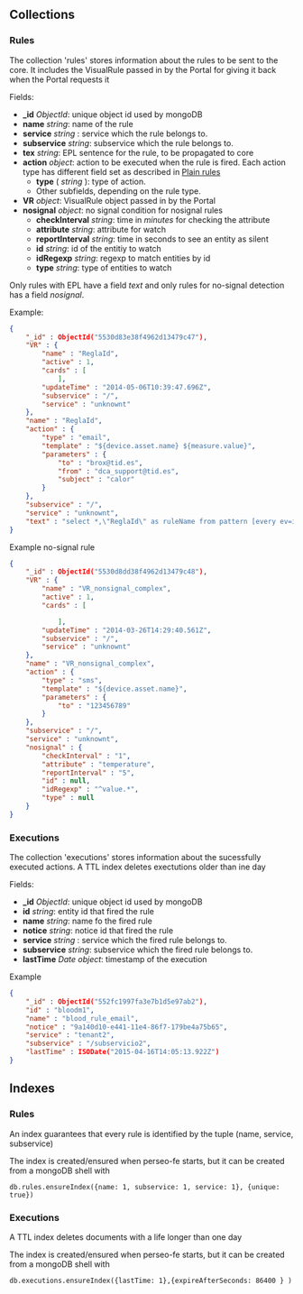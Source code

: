 <a name="collections"></a>
## Collections
### Rules
The collection 'rules' stores information about the rules  to be sent to the core. It includes the VisualRule passed in
by the Portal for giving it back when the Portal requests it

Fields:
* **_id** *ObjectId*: unique object id used by mongoDB
* **name**  *string*: name of the rule
* **service** *string* : service which the rule belongs to.
* **subservice** *string*: subservice which the rule belongs to.
* **tex** *string*: EPL sentence for the rule, to be propagated to core
* **action** *object*: action to be executed when the rule is fired. Each action type has different field set as described in [Plain rules](plain_rules.md#actions)
    * **type** ( *string* ): type of action.
    * Other subfields, depending on the rule type.
* **VR** *object*: VisualRule object passed in by the Portal
* **nosignal** *object*: no signal condition for nosignal rules
	* **checkInterval**  *string*: time in _minutes_ for checking the attribute
	* **attribute** *string*: attribute for watch
	* **reportInterval** *string*: time in seconds to see an entity as silent
	* **id** *string*: id of the entitiy to watch
	* **idRegexp** *string*: regexp to match entities by id
	* **type** *string*: type of entities to watch

Only rules with EPL have a field *text* and only rules for no-signal detection has a field _nosignal_.

Example:
```json
{
	"_id" : ObjectId("5530d83e38f4962d13479c47"),
	"VR" : {
		"name" : "ReglaId",
		"active" : 1,
		"cards" : [
			],
		"updateTime" : "2014-05-06T10:39:47.696Z",
		"subservice" : "/",
		"service" : "unknownt"
	},
	"name" : "ReglaId",
	"action" : {
		"type" : "email",
		"template" : "${device.asset.name} ${measure.value}",
		"parameters" : {
			"to" : "brox@tid.es",
			"from" : "dca_support@tid.es",
			"subject" : "calor"
		}
	},
	"subservice" : "/",
	"service" : "unknownt",
	"text" : "select *,\"ReglaId\" as ruleName from pattern [every ev=iotEvent((cast(`id`?, String)  regexp  \"^value.*\"))]"
}

```
Example no-signal rule
```json
{
	"_id" : ObjectId("5530d8dd38f4962d13479c48"),
	"VR" : {
		"name" : "VR_nonsignal_complex",
		"active" : 1,
		"cards" : [

			],
		"updateTime" : "2014-03-26T14:29:40.561Z",
		"subservice" : "/",
		"service" : "unknownt"
	},
	"name" : "VR_nonsignal_complex",
	"action" : {
		"type" : "sms",
		"template" : "${device.asset.name}",
		"parameters" : {
			"to" : "123456789"
		}
	},
	"subservice" : "/",
	"service" : "unknownt",
	"nosignal" : {
		"checkInterval" : "1",
		"attribute" : "temperature",
		"reportInterval" : "5",
		"id" : null,
		"idRegexp" : "^value.*",
		"type" : null
	}
}
```


### Executions
The collection 'executions' stores information about the sucessfully executed actions. A TTL index deletes exectutions older than ine day

Fields:
* **_id** *ObjectId*: unique object id used by mongoDB
* **id**  *string*: entity id that fired the rule
* **name** *string*: name fo the fired rule
* **notice** *string*: notice id that fired the rule
* **service** *string* : service which the fired rule belongs to.
* **subservice** *string*: subservice which the fired rule belongs to.
* **lastTime** *Date object*: timestamp of the execution

Example
```json
{
	"_id" : ObjectId("552fc1997fa3e7b1d5e97ab2"),
	"id" : "bloodm1",
	"name" : "blood_rule_email",
	"notice" : "9a140d10-e441-11e4-86f7-179be4a75b65",
	"service" : "tenant2",
	"subservice" : "/subservicio2",
	"lastTime" : ISODate("2015-04-16T14:05:13.922Z")
}
```




<a name="indexes"></a>
## Indexes

### Rules
An index guarantees that every rule is identified by the tuple (name, service, subservice)

The index is created/ensured when perseo-fe starts, but it can be created from a mongoDB shell with 
```
db.rules.ensureIndex({name: 1, subservice: 1, service: 1}, {unique: true})
```

### Executions
A  TTL index deletes documents with a life longer than one day

The index is created/ensured when perseo-fe starts, but it can be created from a mongoDB shell with 
```
db.executions.ensureIndex({lastTime: 1},{expireAfterSeconds: 86400 } )
```

